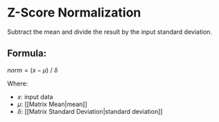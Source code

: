 # Z-Score Normalization
Subtract the mean and divide the result by the input standard deviation.

## Formula:
$norm = (x - \mu) \ / \ \delta$

Where: 
- $x$: input data
- $\mu$: [[Matrix Mean|mean]]
- $\delta$: [[Matrix Standard Deviation|standard deviation]]